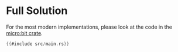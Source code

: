 # Full Solution

For the most modern implementations,
please look at the code in the [micro:bit crate](https://github.com/therealprof/microbit).

``` rust
{{#include src/main.rs}}
```